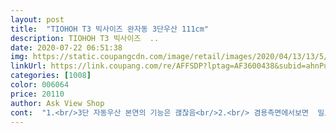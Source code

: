 ```yaml
---
layout: post 
title:  "TIOHOH T3 빅사이즈 완자동 3단우산 111cm" 
description: TIOHOH T3 빅사이즈  ..
date: 2020-07-22 06:51:38 
img: https://static.coupangcdn.com/image/retail/images/2020/04/13/13/5/2717c369-5b06-407a-a020-e7aeffbb08f1.jpg 
linkUrl: https://link.coupang.com/re/AFFSDP?lptag=AF3600438&subid=ahnPublicAsk&pageKey=1459491072&itemId=2511340748&vendorItemId=70504384267&traceid=V0-113-c69fd166ba741e52 
categories: [1008] 
color: 006064 
price: 20110 
author: Ask View Shop 
cont:  "1.<br/>3단 자동우산 본연의 기능은 괞찮음<br/>2.<br/> 겸용측면에서보면  밀도가 높다거나, 두꺼운줄은 잘  모르겠음(우산 커버는 2겹이라선지 두꺼우나, 정작 본품은 모르겠음)<br/>3.<br/>접어서 갤때(보기 좋게 개는 기준), 쉬운편이 아님(손잡이쪽에 우산살  끝을 잡아서 모아주는 그런 기능성 구조가 아니라서  더욱 그럼)<br/>가격비교말고 이거사면되요.<br/> 다비교햇더니 이게제일가벼움.<br/><br/>강추입니다!!<br/>결론, 양우산 겸용으로는 어려워 보이므로  우산치고는 비쌈.<br/><br/>기존에 다른 제품들도 나쁘지는 않았는데 이 제품이 가장 좋은 것 같네요!!<br/>우산의생명 무게임<br/>일단양우산 겸용 용도로 구매함<br/>정말 튼튼하고 크기도 만족 스럽고 정말 괜찮은 제품입니다!!<br/>지금까지 구매했떤 완자동 3단 우산 중 단연 최고네요!!<br/>형광등에 투과시켜보니 빛투과율이 좋음 ,.<br/>;<br/>" 
---
```

